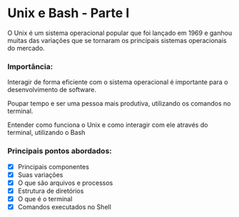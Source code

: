 # Unix e Bash - Parte I

O Unix é um sistema operacional popular que foi lançado em 1969 e ganhou muitas das variações que se tornaram os principais sistemas operacionais do mercado. 



### Importância: 

Interagir de forma eficiente com o sistema operacional é importante para o desenvolvimento de software.

Poupar tempo e ser uma pessoa mais produtiva, utilizando os comandos no terminal.

Entender como funciona o Unix e como interagir com ele através do terminal, utilizando o Bash



### Principais pontos abordados:

- [x] Principais componentes
- [x] Suas variações
- [x] O que são arquivos e processos
- [x] Estrutura de diretórios
- [x] O que é o terminal
- [x] Comandos executados no Shell